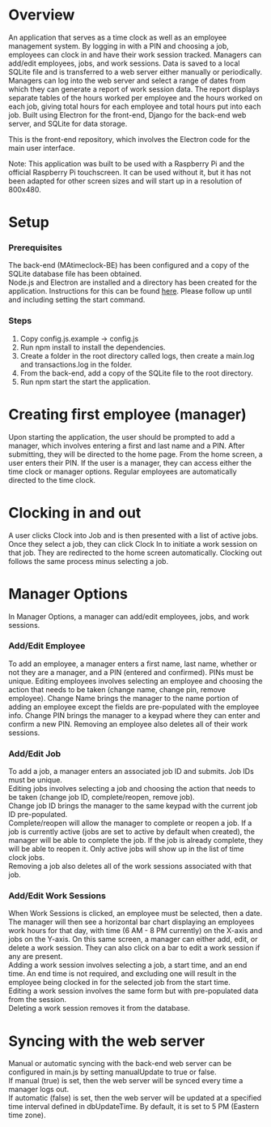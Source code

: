 <h1>Overview</h1>

An application that serves as a time clock as well as an employee management system. By logging in with a PIN and choosing a job, employees can clock in and have their work session tracked. Managers can add/edit employees, jobs, and work sessions. Data is saved to a local SQLite file and is transferred to a web server either manually or periodically. Managers can log into the web server and select a range of dates from which they can generate a report of work session data. The report displays separate tables of the hours worked per employee and the hours worked on each job, giving total hours for each employee and total hours put into each job. Built using Electron for the front-end, Django for the back-end web server, and SQLite for data storage.

This is the front-end repository, which involves the Electron code for the main user interface.

Note: This application was built to be used with a Raspberry Pi and the official Raspberry Pi touchscreen. It can be used without it, but it has not been adapted for other screen sizes and will start up in a resolution of 800x480.

<h1>Setup</h1>

<h3>Prerequisites</h3>

The back-end (MAtimeclock-BE) has been configured and a copy of the SQLite database file has been obtained.<br>
Node.js and Electron are installed and a directory has been created for the application. Instructions for this can be found [here](https://www.electronjs.org/docs/latest/tutorial/quick-start). Please follow up until and including setting the start command.

<h3>Steps</h3>

1) Copy config.js.example -> config.js
2) Run npm install to install the dependencies.
3) Create a folder in the root directory called logs, then create a main.log and transactions.log in the folder.
4) From the back-end, add a copy of the SQLite file to the root directory.
5) Run npm start the start the application.

<h1>Creating first employee (manager)</h1>

Upon starting the application, the user should be prompted to add a manager, which involves entering a first and last name and a PIN. After submitting, they will be directed to the home page.
From the home screen, a user enters their PIN. If the user is a manager, they can access either the time clock or manager options. Regular employees are automatically directed to the time clock.

<h1>Clocking in and out</h1>

A user clicks Clock into Job and is then presented with a list of active jobs. Once they select a job, they can click Clock In to initiate a work session on that job. They are redirected to the home screen automatically. 
Clocking out follows the same process minus selecting a job.

<h1>Manager Options</h1>

In Manager Options, a manager can add/edit employees, jobs, and work sessions.

<h3>Add/Edit Employee</h3>

To add an employee, a manager enters a first name, last name, whether or not they are a manager, and a PIN (entered and confirmed). PINs must be unique.
Editing employees involves selecting an employee and choosing the action that needs to be taken (change name, change pin, remove employee). 
Change Name brings the manager to the name portion of adding an employee except the fields are pre-populated with the employee info. 
Change PIN brings the manager to a keypad where they can enter and confirm a new PIN. 
Removing an employee also deletes all of their work sessions.

<h3>Add/Edit Job</h3>
To add a job, a manager enters an associated job ID and submits. Job IDs must be unique.<br>
Editing jobs involves selecting a job and choosing the action that needs to be taken (change job ID, complete/reopen, remove job).<br>
Change job ID brings the manager to the same keypad with the current job ID pre-populated.<br>
Complete/reopen will allow the manager to complete or reopen a job. If a job is currently active (jobs are set to active by default when created), the manager will be able to complete the job. If the job is already        complete, they will be able to reopen it. Only active jobs will show up in the list of time clock jobs.<br>
Removing a job also deletes all of the work sessions associated with that job.

<h3>Add/Edit Work Sessions</h3>
When Work Sessions is clicked, an employee must be selected, then a date. The manager will then see a horizontal bar chart displaying an employees work hours for that day, with time (6 AM - 8 PM currently) on the X-axis and jobs on the Y-axis. On this same screen, a manager can either add, edit, or delete a work session. They can also click on a bar to edit a work session if any are present.<br>
Adding a work session involves selecting a job, a start time, and an end time. An end time is not required, and excluding one will result in the employee being clocked in for the selected job from the start time.<br>
Editing a work session involves the same form but with pre-populated data from the session.<br>
Deleting a work session removes it from the database.

<h1>Syncing with the web server</h1>
Manual or automatic syncing with the back-end web server can be configured in main.js by setting manualUpdate to true or false.<br>
If manual (true) is set, then the web server will be synced every time a manager logs out.<br>
If automatic (false) is set, then the web server will be updated at a specified time interval defined in dbUpdateTime. By default, it is set to 5 PM (Eastern time zone).
